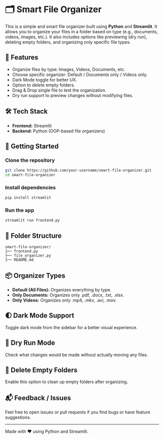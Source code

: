 
# 🗂️ Smart File Organizer

This is a simple and smart file organizer built using **Python** and **Streamlit**. It allows you to organize your files in a folder based on type (e.g., documents, videos, images, etc.). It also includes options like previewing (dry run), deleting empty folders, and organizing only specific file types.

## 🌟 Features

- Organize files by type: Images, Videos, Documents, etc.
- Choose specific organizer: Default / Documents only / Videos only.
- Dark Mode toggle for better UX.
- Option to delete empty folders.
- Drag & Drop single file to test the organization.
- Dry run support to preview changes without modifying files.

## 🛠️ Tech Stack

- **Frontend:** Streamlit
- **Backend:** Python (OOP-based file organizers)

## 🚀 Getting Started

### Clone the repository

```bash
git clone https://github.com/your-username/smart-file-organizer.git
cd smart-file-organizer
```

### Install dependencies

```bash
pip install streamlit
```

### Run the app

```bash
streamlit run frontend.py
```

## 📁 Folder Structure

```
smart-file-organizer/
├── frontend.py
├── file_organizer.py
├── README.md
```

## 📦 Organizer Types

- **Default (All Files):** Organizes everything by type.
- **Only Documents:** Organizes only .pdf, .docx, .txt, .xlsx.
- **Only Videos:** Organizes only .mp4, .mkv, .avi, .mov.

## 🌓 Dark Mode Support

Toggle dark mode from the sidebar for a better visual experience.

## 🧪 Dry Run Mode

Check what changes would be made without actually moving any files.

## 🧹 Delete Empty Folders

Enable this option to clean up empty folders after organizing.

## 📬 Feedback / Issues

Feel free to open issues or pull requests if you find bugs or have feature suggestions.

---

Made with ❤️ using Python and Streamlit.
